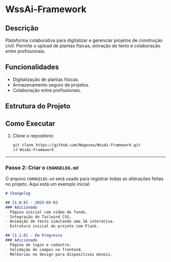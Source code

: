 # WssAi-Framework

## Descrição

Plataforma colaborativa para digitalizar e gerenciar projetos de construção civil. Permite o upload de plantas físicas, extração de texto e colaboração entre profissionais.

## Funcionalidades

- Digitalização de plantas físicas.
- Armazenamento seguro de projetos.
- Colaboração entre profissionais.

## Estrutura do Projeto

## Como Executar

1. Clone o repositório:

   ```bash
   git clone https://github.com/Negosea/WssAi-Framework.git
   cd WssAi-Framework
   ```

---

### **Passo 2: Criar o `CHANGELOG.md`**

O arquivo `CHANGELOG.md` será usado para registrar todas as alterações feitas no projeto. Aqui está um exemplo inicial:

```markdown
# Changelog

## [1.0.0] - 2025-05-03
### Adicionado
- Página inicial com vídeo de fundo.
- Integração do Tailwind CSS.
- Animação de texto simulando uma IA interativa.
- Estrutura inicial do projeto com Flask.

## [1.1.0] - Em Progresso
### Adicionado
- Página de login e cadastro.
- Validação de campos no frontend.
- Melhorias no design para dispositivos móveis.
